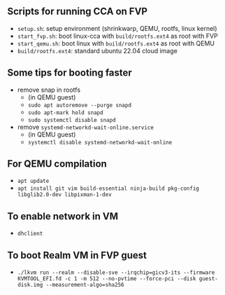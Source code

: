 
## Scripts for running CCA on FVP
* `setup.sh`: setup environment (shrinkwarp, QEMU, rootfs, linux kernel)
* `start_fvp.sh`: boot linux-cca with `build/rootfs.ext4` as root with FVP
* `start_qemu.sh`: boot linux with `build/rootfs.ext4` as root with QEMU
* `build/rootfs.ext4`: standard ubuntu 22.04 cloud image

## Some tips for booting faster
* remove snap in rootfs
  * (in QEMU guest)
  * `sudo apt autoremove --purge snapd`
  * `sudo apt-mark hold snapd`
  * `sudo systemctl disable snapd`
* remove `systemd-networkd-wait-online.service`
  * (in QEMU guest)
  * `systemctl disable systemd-networkd-wait-online`
## For QEMU compilation
* `apt update`
* `apt install git vim build-essential ninja-build pkg-config libglib2.0-dev libpixman-1-dev`
## To enable network in VM
* `dhclient`
## To boot Realm VM in FVP guest
* `./lkvm run --realm --disable-sve --irqchip=gicv3-its --firmware KVMTOOL_EFI.fd -c 1 -m 512 --no-pvtime --force-pci --disk guest-disk.img --measurement-algo=sha256`
